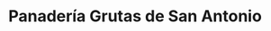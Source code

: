 ---
title: "Panadería Grutas de San Antonio"
url: /san-antonio-de-los-altos/panaderia-grutas-de-san-antonio/
shop: Bäckerei
---